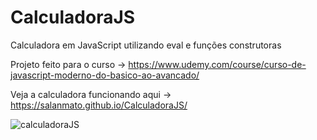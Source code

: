 # CalculadoraJS
Calculadora em JavaScript utilizando eval e funções construtoras

Projeto feito para o curso -> https://www.udemy.com/course/curso-de-javascript-moderno-do-basico-ao-avancado/

Veja a calculadora funcionando aqui -> https://salanmato.github.io/CalculadoraJS/

![calculadoraJS](https://github.com/salanmato/CalculadoraJS/assets/60579487/c704ad2a-2762-4e6c-be66-c12abddd84a5)
